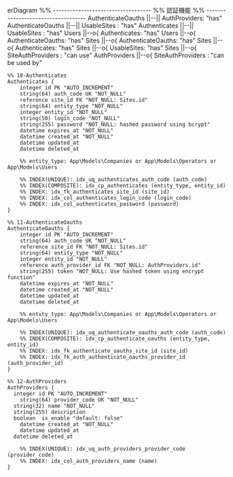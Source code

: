 erDiagram 
	%% -----------------------------------
	%% 認証機能
	%% -----------------------------------
	AuthenticateOauths ||--|| AuthProviders: "has"
	AuthenticateOauths ||--|| UsableSites : "has"
	Authenticates ||--|| UsableSites : "has"
	Users ||--o{ Authenticates: "has"
	Users ||--o{ AuthenticateOauths: "has"
	Sites ||--o{ AuthenticateOauths: "has"
	Sites ||--o{ Authenticates: "has"
	Sites ||--o{ UsableSites: "has"
	Sites ||--o{ SiteAuthProviders : "can use"
	AuthProviders ||--o{ SiteAuthProviders : "can be used by"
	
	%% 10-Authenticates
	Authenticates {
		integer id PK "AUTO_INCREMENT"
		string(64) auth_code UK "NOT_NULL"
		reference site_id FK "NOT_NULL: Sites.id" 
		string(64) entity_type "NOT_NULL"
		integer entity_id "NOT_NULL"
		string(50) login_code "NOT_NULL"
		string(255) password "NOT_NULL: hashed password using bcrypt"
		datetime expires_at "NOT_NULL"
		datetime created_at "NOT_NULL"
		datetime updated_at
		datetime deleted_at

		%% entity_type: App\Models\Companies or App\Models\Operators or App\Models\Users

		%% INDEX(UNIQUE): idx_uq_authenticates_auth_code (auth_code)
		%% INDEX(COMPOSITE): idx_cp_authenticates (entity_type, entity_id)
		%% INDEX: idx_fk_authenticates_site_id (site_id)
		%% INDEX: idx_col_authenticates_login_code (login_code)
		%% INDEX: idx_col_authenticates_password (password)
	}
		
	%% 11-AuthenticateOauths
	AuthenticateOauths {
		integer id PK "AUTO_INCREMENT"
		string(64) auth_code UK "NOT_NULL"
		reference site_id FK "NOT_NULL: Sites.id"
		string(64) entity_type "NOT_NULL"
		integer entity_id "NOT_NULL"
		reference auth_provider_id FK "NOT_NULL: AuthProviders.id"
		string(255) token "NOT_NULL: Use hashed token using encrypt function"
		datetime expires_at "NOT_NULL"
		datetime created_at "NOT_NULL"
		datetime updated_at
		datetime deleted_at

		%% entity_type: App\Models\Companies or App\Models\Operators or App\Models\Users

		%% INDEX(UNIQUE): idx_uq_authenticate_oauths_auth_code (auth_code)
		%% INDEX(COMPOSITE): idx_cp_authenticate_oauths (entity_type, entity_id)
		%% INDEX: idx_fk_authenticate_oauths_site_id (site_id)
		%% INDEX: idx_fk_auth_authenticate_oauths_provider_id (auth_provider_id)
	}

	%% 12-AuthProviders
	AuthProviders {
	  integer id PK "AUTO_INCREMENT"
		string(64) provider_code UK "NOT_NULL"
	  string(32) name "NOT_NULL"
	  string(255) description
	  boolean  is_enable "default: false"
		datetime created_at "NOT_NULL"
		datetime updated_at
	  datetime deleted_at

		%% INDEX(UNIQUE): idx_uq_auth_providers_provider_code (provider_code)
		%% INDEX: idx_col_auth_providers_name (name)
	}
